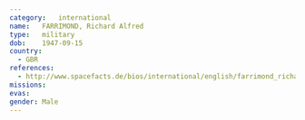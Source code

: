 ```yaml
---
category:	international
name:	FARRIMOND, Richard Alfred
type:	military
dob:	1947-09-15
country:
  - GBR
references:
  - http://www.spacefacts.de/bios/international/english/farrimond_richard.htm
missions:
evas:
gender:	Male
---
```

